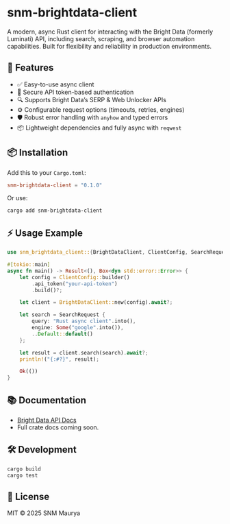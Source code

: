 # snm-brightdata-client

A modern, async Rust client for interacting with the Bright Data (formerly Luminati) API, including search, scraping, and browser automation capabilities. Built for flexibility and reliability in production environments.

## 🚀 Features

- ✅ Easy-to-use async client
- 🔐 Secure API token-based authentication
- 🔍 Supports Bright Data’s SERP & Web Unlocker APIs
- ⚙️ Configurable request options (timeouts, retries, engines)
- 🛡️ Robust error handling with `anyhow` and typed errors
- 📦 Lightweight dependencies and fully async with `reqwest`

## 📦 Installation

Add this to your `Cargo.toml`:

```toml
snm-brightdata-client = "0.1.0"
```

Or use:

```bash
cargo add snm-brightdata-client
```

## ⚡ Usage Example

```rust
use snm_brightdata_client::{BrightDataClient, ClientConfig, SearchRequest};

#[tokio::main]
async fn main() -> Result<(), Box<dyn std::error::Error>> {
    let config = ClientConfig::builder()
        .api_token("your-api-token")
        .build()?;

    let client = BrightDataClient::new(config).await?;

    let search = SearchRequest {
        query: "Rust async client".into(),
        engine: Some("google".into()),
        ..Default::default()
    };

    let result = client.search(search).await?;
    println!("{:#?}", result);

    Ok(())
}
```

## 📚 Documentation

- [Bright Data API Docs](https://brightdata.com/)
- Full crate docs coming soon.

## 🛠 Development

```bash
cargo build
cargo test
```

## 📄 License

MIT © 2025 SNM Maurya
